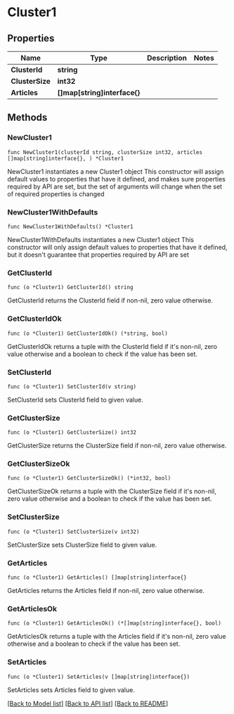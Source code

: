 # Cluster1

## Properties

Name | Type | Description | Notes
------------ | ------------- | ------------- | -------------
**ClusterId** | **string** |  | 
**ClusterSize** | **int32** |  | 
**Articles** | **[]map[string]interface{}** |  | 

## Methods

### NewCluster1

`func NewCluster1(clusterId string, clusterSize int32, articles []map[string]interface{}, ) *Cluster1`

NewCluster1 instantiates a new Cluster1 object
This constructor will assign default values to properties that have it defined,
and makes sure properties required by API are set, but the set of arguments
will change when the set of required properties is changed

### NewCluster1WithDefaults

`func NewCluster1WithDefaults() *Cluster1`

NewCluster1WithDefaults instantiates a new Cluster1 object
This constructor will only assign default values to properties that have it defined,
but it doesn't guarantee that properties required by API are set

### GetClusterId

`func (o *Cluster1) GetClusterId() string`

GetClusterId returns the ClusterId field if non-nil, zero value otherwise.

### GetClusterIdOk

`func (o *Cluster1) GetClusterIdOk() (*string, bool)`

GetClusterIdOk returns a tuple with the ClusterId field if it's non-nil, zero value otherwise
and a boolean to check if the value has been set.

### SetClusterId

`func (o *Cluster1) SetClusterId(v string)`

SetClusterId sets ClusterId field to given value.


### GetClusterSize

`func (o *Cluster1) GetClusterSize() int32`

GetClusterSize returns the ClusterSize field if non-nil, zero value otherwise.

### GetClusterSizeOk

`func (o *Cluster1) GetClusterSizeOk() (*int32, bool)`

GetClusterSizeOk returns a tuple with the ClusterSize field if it's non-nil, zero value otherwise
and a boolean to check if the value has been set.

### SetClusterSize

`func (o *Cluster1) SetClusterSize(v int32)`

SetClusterSize sets ClusterSize field to given value.


### GetArticles

`func (o *Cluster1) GetArticles() []map[string]interface{}`

GetArticles returns the Articles field if non-nil, zero value otherwise.

### GetArticlesOk

`func (o *Cluster1) GetArticlesOk() (*[]map[string]interface{}, bool)`

GetArticlesOk returns a tuple with the Articles field if it's non-nil, zero value otherwise
and a boolean to check if the value has been set.

### SetArticles

`func (o *Cluster1) SetArticles(v []map[string]interface{})`

SetArticles sets Articles field to given value.



[[Back to Model list]](../README.md#documentation-for-models) [[Back to API list]](../README.md#documentation-for-api-endpoints) [[Back to README]](../README.md)


